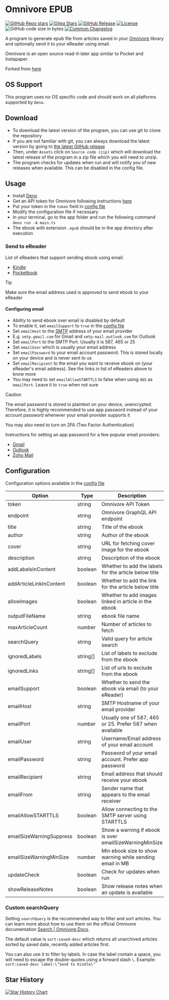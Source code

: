 # Omnivore EPUB

<!-- Badges start -->

[![GitHub Repo stars](https://img.shields.io/github/stars/agrmohit/omnivore-epub)](https://github.com/agrmohit/omnivore-epub)
[![Gitea Stars](https://img.shields.io/gitea/stars/agrmohit/omnivore-epub?gitea_url=https%3A%2F%2Fcodeberg.org&logo=codeberg)](https://codeberg.org/agrmohit/omnivore-epub)
[![GitHub Release](https://img.shields.io/github/v/release/agrmohit/omnivore-epub)](https://github.com/agrmohit/omnivore-epub/releases)
[![License](https://img.shields.io/badge/license-MIT-informational)](LICENSE)
![GitHub code size in bytes](https://img.shields.io/github/languages/code-size/agrmohit/omnivore-epub)
[![Common Changelog](https://common-changelog.org/badge.svg)](https://common-changelog.org)

<!-- Badges end -->

A program to generate epub file from articles saved in your [Omnivore](https://omnivore.app) library and optionally send
it to your eReader using email.

Omnivore is an open source read-it-later app similar to Pocket and Instapaper.

Forked from [here](https://gist.github.com/kebot/90de9c41742cacf371368d85870c4a75)

## OS Support

This program uses no OS specific code and should work on all platforms supported by `Deno`.

## Download

- To download the latest version of the program, you can use git to clone the repository
- If you are not familiar with git, you can always download the latest version by going to
  [the latest GitHub release](https://github.com/agrmohit/omnivore-epub/releases/latest)
- Then, under `Assets` click on `Source code (zip)` which will download the latest release of the program in a zip file
  which you will need to unzip.
- The program checks for updates when run and will notify you of new releases when available. This can be disabled in
  the config file.

## Usage

- Install [Deno](https://deno.com/manual/getting_started/installation)
- Get an API token for Omnivore following instructions
  [here](https://docs.omnivore.app/integrations/api.html#getting-an-api-token)
- Put your token in the `token` field in [config file](config.json)
- Modify the configuration file if necessary
- In your terminal, go to the app folder and run the following command `deno run -A main.ts`
- The ebook with extension `.epub` should be in the app directory after execution

### Send to eReader

List of eReaders that support sending ebook using email:

- [Kindle](https://www.amazon.com/sendtokindle/email)
- [Pocketbook](https://www.youtube.com/watch?v=lFfWwzi8WEM)

> [!TIP]
>
> Make sure the email address used is approved to send ebook to your eReader

#### Configuring email

- Ability to send ebook over email is disabled by default
- To enable it, set `emailSupport` to `true` in the [config file](config.json)
- Set `emailHost` to the [SMTP](https://www.cloudflare.com/en-in/learning/email-security/what-is-smtp/) address of your
  email provider
- E.g. `smtp.gmail.com` for Gmail and `smtp-mail.outlook.com` for Outlook
- Set `emailPort` to the SMTP Port. Usually it is 587, 465 or 25
- Set `emailUser` which is usually your email address
- Set `emailPassword` to your email account password. This is stored locally on your device and is never sent to us
- Set `emailRecipient` to the email you want to receive ebook on (your eReader's email address). See the links in list
  of eReaders above to know more
- You may need to set `emailAllowSTARTTLS` to false when using `465` as `emailPort`. Leave it to `true` when not sure

> [!CAUTION]
>
> The email password is stored in plaintext on your device, unencrypted. Therefore, it is highly recommended to use app
> password instead of your account password whenever your email provider supports it
>
> You may also need to turn on 2FA (Two Factor Authentication)
>
> Instructions for setting an app password for a few popular email providers:
>
> - [Gmail](https://support.google.com/accounts/answer/185833)
> - [Outlook](https://support.microsoft.com/en-us/account-billing/5896ed9b-4263-e681-128a-a6f2979a7944)
> - [Zoho Mail](https://help.zoho.com/portal/en/kb/bigin/channels/email/articles/generate-an-app-specific-password)

## Configuration

Configuration options available in the [config file](config.json)

| Option                   | Type     | Description                                              |
| ------------------------ | -------- | -------------------------------------------------------- |
| token                    | string   | Omnivore API Token                                       |
| endpoint                 | string   | Omnivore GraphQL API endpoint                            |
| title                    | string   | Title of the ebook                                       |
| author                   | string   | Author of the ebook                                      |
| cover                    | string   | URL for fetching cover image for the ebook               |
| description              | string   | Description of the ebook                                 |
| addLabelsInContent       | boolean  | Whether to add the labels for the article below title    |
| addArticleLinkInContent  | boolean  | Whether to add the link for the article below title      |
| allowImages              | boolean  | Whether to add images linked in article in the ebook     |
| outputFileName           | string   | ebook file name                                          |
| maxArticleCount          | number   | Number of articles to fetch                              |
| searchQuery              | string   | Valid query for article search                           |
| ignoredLabels            | string[] | List of labels to exclude from the ebook                 |
| ignoredLinks             | string[] | List of urls to exclude from the ebook                   |
| emailSupport             | boolean  | Whether to send the ebook via email (to your eReader)    |
| emailHost                | string   | SMTP Hostname of your email provider                     |
| emailPort                | number   | Usually one of 587, 465 or 25. Prefer 587 when available |
| emailUser                | string   | Username/Email address of your email account             |
| emailPassword            | string   | Password of your email account. Prefer app password      |
| emailRecipient           | string   | Email address that should receive your ebook             |
| emailFrom                | string   | Sender name that appears to the email receiver           |
| emailAllowSTARTTLS       | boolean  | Allow connecting to the SMTP server using STARTTLS       |
| emailSizeWarningSuppress | boolean  | Show a warning if ebook is over emailSizeWarningMinSize  |
| emailSizeWarningMinSize  | number   | Min ebook size to show warning while sending email in MB |
| updateCheck              | boolean  | Check for updates when run                               |
| showReleaseNotes         | boolean  | Show release notes when an update is available           |

### Custom searchQuery

Setting `searchQuery` is the recommended way to filter and sort articles. You can learn more about how to use them on
the official Omnivore documentation [Search | Omnivore Docs](https://docs.omnivore.app/using/search.html).

The default value is `sort:saved-desc` which returns all unarchived articles sorted by saved date, recently added
articles first.

You can also use it to filter by labels. In case the label contain a space, you will need to escape the double-quotes
using a forward slash `\`. Example: `sort:saved-desc label:\"Send to Kindle\"`

## Star History

<a href="https://star-history.com/#agrmohit/omnivore-epub&Date">
 <picture>
   <source media="(prefers-color-scheme: dark)" srcset="https://api.star-history.com/svg?repos=agrmohit/omnivore-epub&type=Date&theme=dark" />
   <source media="(prefers-color-scheme: light)" srcset="https://api.star-history.com/svg?repos=agrmohit/omnivore-epub&type=Date" />
   <img alt="Star History Chart" src="https://api.star-history.com/svg?repos=agrmohit/omnivore-epub&type=Date" />
 </picture>
</a>
